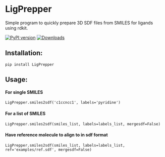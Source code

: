 # LigPrepper

Simple program to quickly prepare 3D SDF files from SMILES for ligands using rdkit.

[![PyPI version](https://badge.fury.io/py/LigPrepper.svg)](https://badge.fury.io/py/LigPrepper) [![Downloads](https://pepy.tech/badge/LigPrepper)](https://pepy.tech/project/LigPrepper)

## Installation:

```
pip install LigPrepper
```

## Usage:

#### For single SMILES

```
LigPrepper.smiles2sdf('c1ccncc1', labels='pyridine')
```

#### For a list of SMILES

```
LigPrepper.smiles2sdf(smiles_list, labels=labels_list, mergesdf=False)
```

#### Have reference molecule to align to in sdf format

```
LigPrepper.smiles2sdf(smiles_list, labels=labels_list, ref='examples/ref.sdf', mergesdf=False)
```

